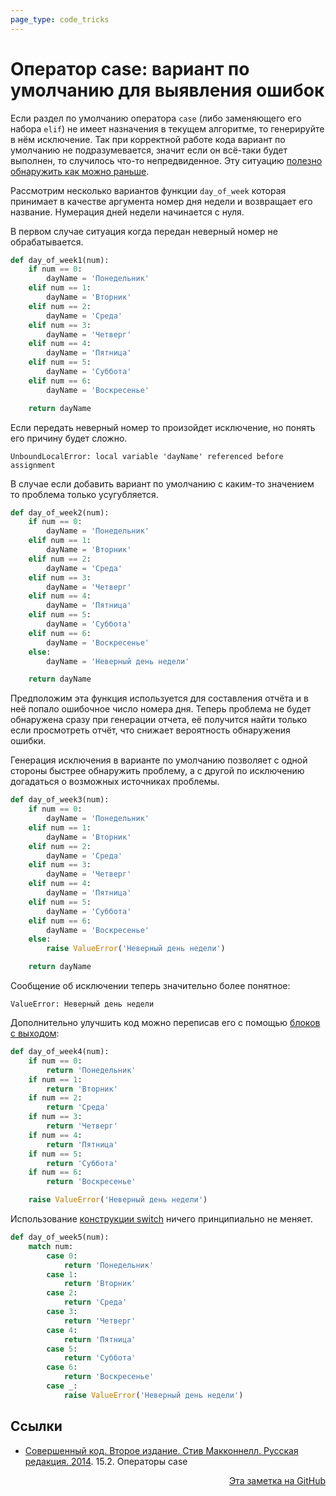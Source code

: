 ```yaml
---
page_type: code_tricks
---
```


# Оператор case: вариант по умолчанию для выявления ошибок

Если раздел по умолчанию оператора `case` (либо заменяющего его набора `elif`) не имеет назначения в текущем алгоритме, то генерируйте в нём исключение. Так при корректной работе кода вариант по умолчанию не подразумевается, значит если он всё-таки будет выполнен, то случилось что-то непредвиденное. Эту ситуацию [полезно обнаружить как можно раньше](20221023131820.md).

Рассмотрим несколько вариантов функции `day_of_week` которая принимает в качестве аргумента номер дня недели и возвращает его название. Нумерация дней недели начинается с нуля.

В первом случае ситуация когда передан неверный номер не обрабатывается.

```python
def day_of_week1(num):
    if num == 0:
        dayName = 'Понедельник'
    elif num == 1:
        dayName = 'Вторник'
    elif num == 2:
        dayName = 'Среда'
    elif num == 3:
        dayName = 'Четверг'
    elif num == 4:
        dayName = 'Пятница'
    elif num == 5:
        dayName = 'Суббота'
    elif num == 6:
        dayName = 'Воскресенье'

    return dayName
```

Если передать неверный номер то произойдет исключение, но понять его причину будет сложно.

```textile
UnboundLocalError: local variable 'dayName' referenced before assignment
```

В случае если добавить вариант по умолчанию с каким-то значением то проблема только усугубляется.

```python
def day_of_week2(num):
    if num == 0:
        dayName = 'Понедельник'
    elif num == 1:
        dayName = 'Вторник'
    elif num == 2:
        dayName = 'Среда'
    elif num == 3:
        dayName = 'Четверг'
    elif num == 4:
        dayName = 'Пятница'
    elif num == 5:
        dayName = 'Суббота'
    elif num == 6:
        dayName = 'Воскресенье'
    else:
        dayName = 'Неверный день недели'

    return dayName
```

Предположим эта функция используется для составления отчёта и в неё попало ошибочное число номера дня. Теперь проблема не будет обнаружена сразу при генерации отчета, её получится найти только если просмотреть отчёт, что снижает вероятность обнаружения ошибки.

Генерация исключения в варианте по умолчанию позволяет с одной стороны быстрее обнаружить проблему, а с другой по исключению догадаться о возможных источниках проблемы.

```python
def day_of_week3(num):
    if num == 0:
        dayName = 'Понедельник'
    elif num == 1:
        dayName = 'Вторник'
    elif num == 2:
        dayName = 'Среда'
    elif num == 3:
        dayName = 'Четверг'
    elif num == 4:
        dayName = 'Пятница'
    elif num == 5:
        dayName = 'Суббота'
    elif num == 6:
        dayName = 'Воскресенье'
    else:
        raise ValueError('Неверный день недели')

    return dayName
```

Сообщение об исключении теперь значительно более понятное:

```textile
ValueError: Неверный день недели
```

Дополнительно улучшить код можно переписав его с помощью [блоков с выходом](20221023132846.md):

```python
def day_of_week4(num):
    if num == 0:
        return 'Понедельник'
    if num == 1:
        return 'Вторник'
    if num == 2:
        return 'Среда'
    if num == 3:
        return 'Четверг'
    if num == 4:
        return 'Пятница'
    if num == 5:
        return 'Суббота'
    if num == 6:
        return 'Воскресенье'

    raise ValueError('Неверный день недели')
```

Использование [конструкции switch](https://peps.python.org/pep-0622/) ничего принципиально не меняет.

```python
def day_of_week5(num):
    match num:
        case 0:
            return 'Понедельник'
        case 1:
            return 'Вторник'
        case 2:
            return 'Среда'
        case 3:
            return 'Четверг'
        case 4:
            return 'Пятница'
        case 5:
            return 'Суббота'
        case 6:
            return 'Воскресенье'
        case _:
            raise ValueError('Неверный день недели')
```

## Ссылки

- [Совершенный код. Второе издание. Стив Макконнелл. Русская редакция. 2014](McConnellCodeComplete2014.md). 15.2. Операторы case



<p v-pre style="text-align: right">
  <a href="https://github.com/Kverde/algorithms/blob/main/source/20221023132701.md">
  Эта заметка на GitHub
  </a>
</p>
